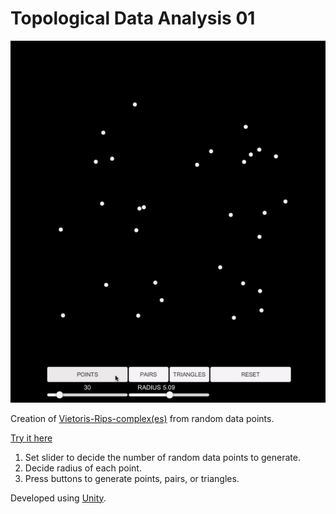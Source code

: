 # Topological Data Analysis 01

![](TDA01GIF.gif)

Creation of <a href="https://en.wikipedia.org/wiki/Vietoris%E2%80%93Rips_complex">Vietoris-Rips-complex(es)</a> from random data points.

<a href="https://drk4oz.itch.io/topological-data-analysis-01">Try it here</a>

1. Set slider to decide the number of random data points to generate.
2. Decide radius of each point.
3. Press buttons to generate points, pairs, or triangles.


Developed using <a href="https://store.unity.com/download?ref=personal">Unity</a>.
